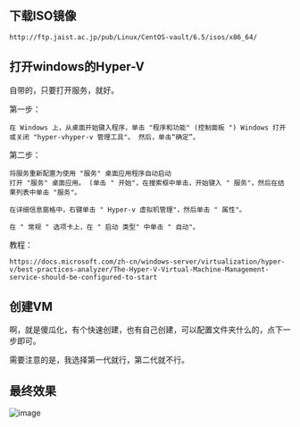 ## 下载ISO镜像
```
http://ftp.jaist.ac.jp/pub/Linux/CentOS-vault/6.5/isos/x86_64/
```

## 打开windows的Hyper-V
自带的，只要打开服务，就好。


第一步：
```
在 Windows 上，从桌面开始键入程序，单击 "程序和功能" (控制面板 ") Windows 打开或关闭 "hyper-vhyper-v 管理工具"。 然后，单击“确定”。
```

第二步：
```
将服务重新配置为使用 "服务" 桌面应用程序自动启动
打开 "服务" 桌面应用。 (单击 " 开始"，在搜索框中单击，开始键入 " 服务"，然后在结果列表中单击 "服务"。

在详细信息窗格中，右键单击 " Hyper-v 虚拟机管理"，然后单击 " 属性"。

在 " 常规 " 选项卡上，在 " 启动 类型" 中单击 " 自动"。
```

教程：
```
https://docs.microsoft.com/zh-cn/windows-server/virtualization/hyper-v/best-practices-analyzer/The-Hyper-V-Virtual-Machine-Management-service-should-be-configured-to-start
```

## 创建VM
啊，就是傻瓜化，有个快速创建，也有自己创建，可以配置文件夹什么的，点下一步即可。

需要注意的是，我选择第一代就行，第二代就不行。


## 最终效果

![image](https://user-images.githubusercontent.com/6395350/187237156-c9a7d99c-375f-4f87-a93c-ff5bcf272c89.png)
